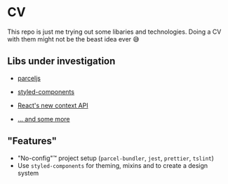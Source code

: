 # CV

This repo is just me trying out some libaries and technologies. Doing a CV with them might not be the beast idea ever 😅

## Libs under investigation

- [parceljs](https://parceljs.org/)
- [styled-components](styled-components.com)
- [React's new context API](https://medium.com/dailyjs/reacts-%EF%B8%8F-new-context-api-70c9fe01596b)

- [... and some more](https://github.com/sebald/cv/issues)

## "Features"

- "No-config"™ project setup (`parcel-bundler`, `jest`, `prettier`, `tslint`)
- Use `styled-components` for theming, mixins and to create a design system
